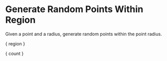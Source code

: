 # Generate Random Points Within Region

Given a point and a radius, generate random points within the point radius.

{ region }

{ count }
